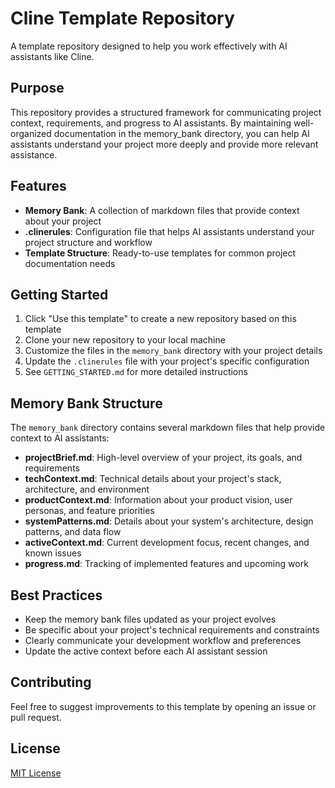 # Cline Template Repository

A template repository designed to help you work effectively with AI assistants like Cline.

## Purpose

This repository provides a structured framework for communicating project context, requirements, and progress to AI assistants. By maintaining well-organized documentation in the memory_bank directory, you can help AI assistants understand your project more deeply and provide more relevant assistance.

## Features

- **Memory Bank**: A collection of markdown files that provide context about your project
- **.clinerules**: Configuration file that helps AI assistants understand your project structure and workflow
- **Template Structure**: Ready-to-use templates for common project documentation needs

## Getting Started

1. Click "Use this template" to create a new repository based on this template
2. Clone your new repository to your local machine
3. Customize the files in the `memory_bank` directory with your project details
4. Update the `.clinerules` file with your project's specific configuration
5. See `GETTING_STARTED.md` for more detailed instructions

## Memory Bank Structure

The `memory_bank` directory contains several markdown files that help provide context to AI assistants:

- **projectBrief.md**: High-level overview of your project, its goals, and requirements
- **techContext.md**: Technical details about your project's stack, architecture, and environment
- **productContext.md**: Information about your product vision, user personas, and feature priorities
- **systemPatterns.md**: Details about your system's architecture, design patterns, and data flow
- **activeContext.md**: Current development focus, recent changes, and known issues
- **progress.md**: Tracking of implemented features and upcoming work

## Best Practices

- Keep the memory bank files updated as your project evolves
- Be specific about your project's technical requirements and constraints
- Clearly communicate your development workflow and preferences
- Update the active context before each AI assistant session

## Contributing

Feel free to suggest improvements to this template by opening an issue or pull request.

## License

[MIT License](LICENSE)
